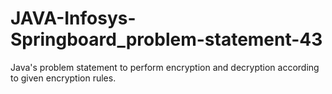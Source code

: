 # JAVA-Infosys-Springboard_problem-statement-43
Java's problem statement to perform encryption and decryption according to given encryption rules.
